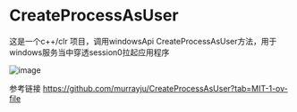 # CreateProcessAsUser
这是一个c++/clr 项目，调用windowsApi CreateProcessAsUser方法，用于windows服务当中穿透session0拉起应用程序

![image](https://github.com/user-attachments/assets/a14d9961-5cf8-4dc4-8a78-fcbb4511c15c)

参考链接
https://github.com/murrayju/CreateProcessAsUser?tab=MIT-1-ov-file
